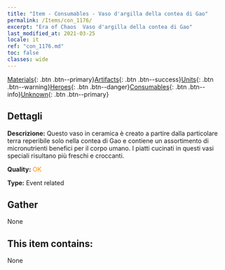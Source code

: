 ```yaml
---
title: "Item - Consumables - Vaso d'argilla della contea di Gao"
permalink: /Items/con_1176/
excerpt: "Era of Chaos  Vaso d'argilla della contea di Gao"
last_modified_at: 2021-03-25
locale: it
ref: "con_1176.md"
toc: false
classes: wide
---
```

 [Materials](/it/Items/){: .btn .btn--primary}[Artifacts](/it/Items/Artifacts/){: .btn .btn--success}[Units](/it/Items/Units/){: .btn .btn--warning}[Heroes](/it/Items/Heroes/){: .btn .btn--danger}[Consumables](/it/Items/Consumables/){: .btn .btn--info}[Unknown](/it/Items/Unknown/){: .btn .btn--primary}

## Dettagli
 **Descrizione:** Questo vaso in ceramica è creato a partire dalla particolare terra reperibile solo nella contea di Gao e contiene un assortimento di micronutrienti benefici per il corpo umano. I piatti cucinati in questi vasi speciali risultano più freschi e croccanti.

 **Quality:** <span style="color: #FF8C00">OK</span>

 **Type:** Event related

## Gather

  None

## This item contains:

  None

